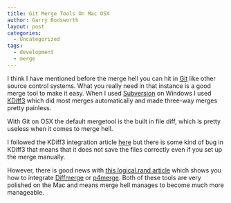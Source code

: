 ```yaml
---
title: Git Merge Tools On Mac OSX
author: Garry Bodsworth
layout: post
categories:
  - Uncategorized
tags:
  - development
  - merge
---
```

I think I have mentioned before the merge hell you can hit in [Git][1] like other source control systems. What you really need in that instance is a good merge tool to make it easy. When I used [Subversion][2] on Windows I used [KDiff3][3] which did most merges automatically and made three-way merges pretty painless.

With Git on OSX the default mergetool is the built in file diff, which is pretty useless when it comes to merge hell.

I followed the KDiff3 integration article [here][4] but there is some kind of bug in KDiff3 that means that it does not save the files correctly even if you set up the merge manually.

However, there is good news with [this logical.rand article][5] which shows you how to integrate [Diffmerge][6] or [p4merge][7]. Both of these tools are very polished on the Mac and means merge hell manages to become much more manageable.

 [1]: http://git.or.cz/
 [2]: http://subversion.tigris.org/
 [3]: http://kdiff3.sourceforge.net/
 [4]: http://notch8.com/articles/2008/06/06/kdiff3-git-win
 [5]: http://blog.logicalrand.com/2008/9/9/use-p4merge-or-diffmerge-with-git-mergetool-on-os-x
 [6]: http://www.sourcegear.com/diffmerge/
 [7]: http://www.perforce.com/perforce/products/merge.html